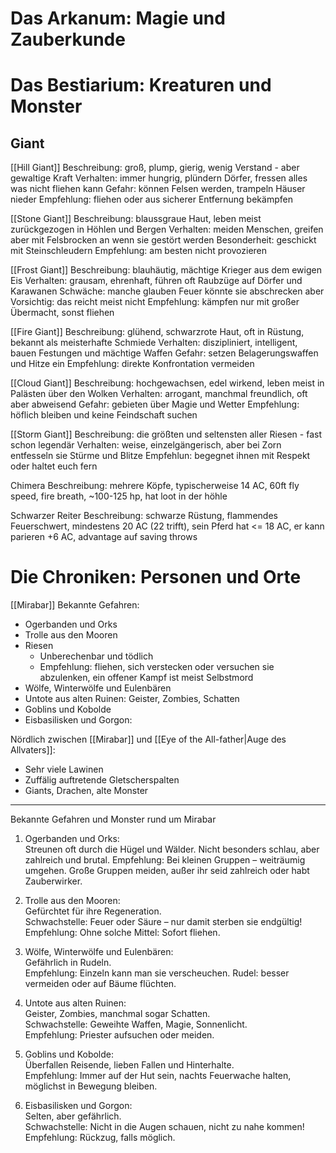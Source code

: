# Das Arkanum: Magie und Zauberkunde


# Das Bestiarium: Kreaturen und Monster
## Giant
[[Hill Giant]]
Beschreibung: groß, plump, gierig, wenig Verstand - aber gewaltige Kraft
Verhalten: immer hungrig, plündern Dörfer, fressen alles was nicht fliehen kann
Gefahr: können Felsen werden, trampeln Häuser nieder
Empfehlung: fliehen oder aus sicherer Entfernung bekämpfen

[[Stone Giant]]
Beschreibung: blaussgraue Haut, leben meist zurückgezogen in Höhlen und Bergen
Verhalten: meiden Menschen, greifen aber mit Felsbrocken an wenn sie gestört werden
Besonderheit: geschickt mit Steinschleudern
Empfehlung: am besten nicht provozieren

[[Frost Giant]]
Beschreibung: blauhäutig, mächtige Krieger aus dem ewigen Eis
Verhalten: grausam, ehrenhaft, führen oft Raubzüge auf Dörfer und Karawanen
Schwäche: manche glauben Feuer könnte sie abschrecken aber Vorsichtig: das reicht meist nicht
Empfehlung: kämpfen nur mit großer Übermacht, sonst fliehen

[[Fire Giant]]
Beschreibung: glühend, schwarzrote Haut, oft in Rüstung, bekannt als meisterhafte Schmiede
Verhalten: diszipliniert, intelligent, bauen Festungen und mächtige Waffen
Gefahr: setzen Belagerungswaffen und Hitze ein
Empfehlung: direkte Konfrontation vermeiden

[[Cloud Giant]]
Beschreibung: hochgewachsen, edel wirkend, leben meist in Palästen über den Wolken
Verhalten: arrogant, manchmal freundlich, oft aber abweisend
Gefahr: gebieten über Magie und Wetter
Empfehlung: höflich bleiben und keine Feindschaft suchen

[[Storm Giant]]
Beschreibung: die größten und seltensten aller Riesen - fast schon legendär
Verhalten: weise, einzelgängerisch, aber bei Zorn entfesseln sie Stürme und Blitze
Empfehlun: begegnet ihnen mit Respekt oder haltet euch fern

Chimera
Beschreibung: mehrere Köpfe, typischerweise 14 AC, 60ft fly speed, fire breath, ~100-125 hp, hat loot in der höhle

Schwarzer Reiter
Beschreibung: schwarze Rüstung, flammendes Feuerschwert, mindestens 20 AC (22 trifft), sein Pferd hat <= 18 AC, er kann parieren +6 AC, advantage auf saving throws

# Die Chroniken: Personen und Orte

[[Mirabar]]
Bekannte Gefahren:
- Ogerbanden und Orks
- Trolle aus den Mooren
- Riesen
	- Unberechenbar und tödlich
	- Empfehlung: fliehen, sich verstecken oder versuchen sie abzulenken, ein offener Kampf ist meist Selbstmord
- Wölfe, Winterwölfe und Eulenbären
- Untote aus alten Ruinen: Geister, Zombies, Schatten
- Goblins und Kobolde
- Eisbasilisken und Gorgon:

Nördlich zwischen [[Mirabar]] und [[Eye of the All-father|Auge des Allvaters]]:
- Sehr viele Lawinen
- Zuffälig auftretende Gletscherspalten
- Giants, Drachen, alte Monster

---
  
Bekannte Gefahren und Monster rund um Mirabar  
1. Ogerbanden und Orks:  
Streunen oft durch die Hügel und Wälder. Nicht besonders schlau, aber zahlreich und brutal. 
Empfehlung: Bei kleinen Gruppen – weiträumig umgehen. Große Gruppen meiden, außer ihr seid zahlreich oder habt Zauberwirker.  
  
2. Trolle aus den Mooren:  
Gefürchtet für ihre Regeneration.  
Schwachstelle: Feuer oder Säure – nur damit sterben sie endgültig!  
Empfehlung: Ohne solche Mittel: Sofort fliehen.  
  
4. Wölfe, Winterwölfe und Eulenbären:  
Gefährlich in Rudeln.  
Empfehlung: Einzeln kann man sie verscheuchen. Rudel: besser vermeiden oder auf Bäume flüchten.  
  
5. Untote aus alten Ruinen:  
Geister, Zombies, manchmal sogar Schatten.  
Schwachstelle: Geweihte Waffen, Magie, Sonnenlicht.  
Empfehlung: Priester aufsuchen oder meiden.  
  
6. Goblins und Kobolde:  
Überfallen Reisende, lieben Fallen und Hinterhalte.  
Empfehlung: Immer auf der Hut sein, nachts Feuerwache halten, möglichst in Bewegung bleiben.  
  
7. Eisbasilisken und Gorgon:  
Selten, aber gefährlich.  
Schwachstelle: Nicht in die Augen schauen, nicht zu nahe kommen!  
Empfehlung: Rückzug, falls möglich.